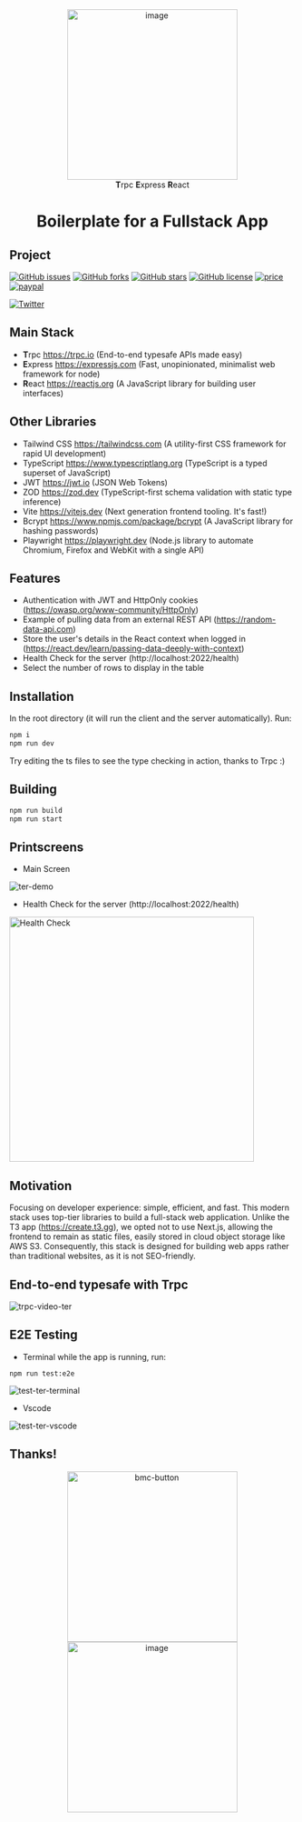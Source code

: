 <div align="center">
<img src="https://github.com/user-attachments/assets/cc3cc768-9ee4-4c9b-b108-4c0979acbee8" alt="image" width="300"/>
<br />
<strong>T</strong>rpc <strong>E</strong>xpress <strong>R</strong>eact

</div>

<h1 align="center"><strong>Boilerplate for a Fullstack App</strong></h1>

## Project

[![GitHub issues](https://img.shields.io/github/issues/alan345/naperg.svg)](https://github.com/alan345/ter/issues)
[![GitHub forks](https://img.shields.io/github/forks/alan345/naperg.svg)](https://github.com/alan345/ter/network)
[![GitHub stars](https://img.shields.io/github/stars/alan345/naperg.svg)](https://github.com/alan345/ter/stargazers)
[![GitHub license](https://img.shields.io/github/license/alan345/naperg.svg)](https://github.com/alan345/ter/blob/master/LICENSE)
[![price](https://img.shields.io/badge/Price-Free-green.svg)](https://buymeacoffee.com/fullstackter)
[![paypal](https://img.shields.io/badge/Donate-PayPal-green.svg)](https://buymeacoffee.com/fullstackter)

[![Twitter](https://img.shields.io/twitter/url/https/github.com/alan345/naperg.svg?style=social)](https://twitter.com/intent/tweet?text=Wow!:&url=https%3A%2F%2Fgithub.com%2Falan345%2Fter)

## Main Stack

- <strong>T</strong>rpc https://trpc.io (End-to-end typesafe APIs made easy)
- <strong>E</strong>xpress https://expressjs.com (Fast, unopinionated, minimalist web framework for node)
- <strong>R</strong>eact https://reactjs.org (A JavaScript library for building user interfaces)

## Other Libraries

- Tailwind CSS https://tailwindcss.com (A utility-first CSS framework for rapid UI development)
- TypeScript https://www.typescriptlang.org (TypeScript is a typed superset of JavaScript)
- JWT https://jwt.io (JSON Web Tokens)
- ZOD https://zod.dev (TypeScript-first schema validation with static type inference)
- Vite https://vitejs.dev (Next generation frontend tooling. It's fast!)
- Bcrypt https://www.npmjs.com/package/bcrypt (A JavaScript library for hashing passwords)
- Playwright https://playwright.dev (Node.js library to automate Chromium, Firefox and WebKit with a single API)

## Features

- Authentication with JWT and HttpOnly cookies (https://owasp.org/www-community/HttpOnly)
- Example of pulling data from an external REST API (https://random-data-api.com)
- Store the user's details in the React context when logged in (https://react.dev/learn/passing-data-deeply-with-context)
- Health Check for the server (http://localhost:2022/health)
- Select the number of rows to display in the table

## Installation

In the root directory (it will run the client and the server automatically). Run:

```bash
npm i
npm run dev
```

Try editing the ts files to see the type checking in action, thanks to Trpc :)

## Building

```bash
npm run build
npm run start
```

## Printscreens

- Main Screen

![ter-demo](https://github.com/user-attachments/assets/ca8a97d5-974e-4574-88d8-ef2c259bda11)

- Health Check for the server (http://localhost:2022/health)

<img width="431" alt="Health Check" src="https://github.com/user-attachments/assets/c6153606-5011-4717-911a-afdb63ecc4c0">

## Motivation

Focusing on developer experience: simple, efficient, and fast. This modern stack uses top-tier libraries to build a full-stack web application. Unlike the T3 app (https://create.t3.gg), we opted not to use Next.js, allowing the frontend to remain as static files, easily stored in cloud object storage like AWS S3. Consequently, this stack is designed for building web apps rather than traditional websites, as it is not SEO-friendly.

## End-to-end typesafe with Trpc

![trpc-video-ter](https://github.com/user-attachments/assets/7ee27bbb-5e56-484c-b046-fe0186b4321d)

## E2E Testing

- Terminal
  while the app is running, run:

```
npm run test:e2e
```

![test-ter-terminal](https://github.com/user-attachments/assets/8c6a718b-b4ee-4938-a665-cfd118bdc46c)

- Vscode

![test-ter-vscode](https://github.com/user-attachments/assets/d87b91ba-e7c8-4f60-ab17-1d61caa4f112)

## Thanks!

<div align="center">
  <a href="https://buymeacoffee.com/fullstackter">
    <img width="300" alt="bmc-button" src="https://github.com/user-attachments/assets/f384fb79-52ed-4c25-bbc1-ae640385f5e4">
  </a>
</div>

<div align="center">
  <a href="https://buymeacoffee.com/fullstackter">
    <img src="https://github.com/user-attachments/assets/c9ce1733-4002-44a9-9ab3-a3bc365b3648" alt="image" width="300"/>
  </a>
</div>
